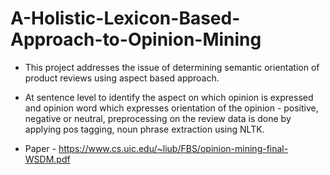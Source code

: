 # A-Holistic-Lexicon-Based-Approach-to-Opinion-Mining

- This project addresses the issue of determining semantic orientation of product reviews using aspect based approach.

- At sentence level to identify the aspect on which opinion is expressed and opinion word which expresses orientation of the opinion -  positive, negative or neutral, preprocessing on the review data is done by applying pos tagging, noun phrase extraction using NLTK.   

- Paper - https://www.cs.uic.edu/~liub/FBS/opinion-mining-final-WSDM.pdf
